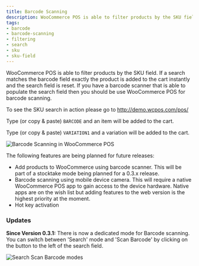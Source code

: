```yaml
---
title: Barcode Scanning
description: WooCommerce POS is able to filter products by the SKU field, this allows you to instantly add products to cart using a barcode scanner.
tags: 
- barcode
- barcode-scanning
- filtering
- search
- sku
- sku-field
---
```


WooCommerce POS is able to filter products by the SKU field. If a search matches the barcode field exactly the product is added to the cart instantly and the search field is reset. If you have a barcode scanner that is able to populate the search field then you should be use WooCommerce POS for barcode scanning. 

To see the SKU search in action please go to http://demo.wcpos.com/pos/ 

Type (or copy & paste) `BARCODE` and an item will be added to the cart. 

Type (or copy & paste) `VARIATION1` and a variation will be added to the cart. 

![Barcode Scanning in WooCommerce POS](https://wcpos.com/wp-content/uploads/2014/07/barcode-search.png "Filtering by the SKU field in WooCommerce POS")

The following features are being planned for future releases:

*   Add products to WooCommerce using barcode scanner. This will be part of a stocktake mode being planned for a 0.3.x release.
*   Barcode scanning using mobile device camera. This will require a native WooCommerce POS app to gain access to the device hardware. Native apps are on the wish list but adding features to the web version is the highest priority at the moment.
*   Hot key activation

### Updates

**Since Version 0.3.1:** There is now a dedicated mode for Barcode scanning. You can switch between 'Search' mode and 'Scan Barcode' by clicking on the button to the left of the search field. 

![Search Scan Barcode modes](https://wcpos.com/wp-content/uploads/2014/07/search-scan-mode.png)
